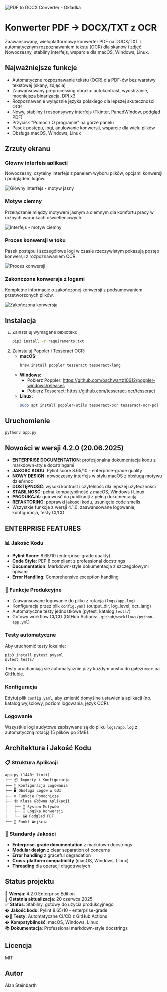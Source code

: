![PDF to DOCX Converter - Okładka](screenshots/cover.png)

# Konwerter PDF -> DOCX/TXT z OCR

Zaawansowany, wieloplatformowy konwerter PDF na DOCX/TXT z automatycznym rozpoznawaniem tekstu (OCR) dla skanów i zdjęć. Nowoczesny, stabilny interfejs, wsparcie dla macOS, Windows, Linux.

## Najważniejsze funkcje
- Automatyczne rozpoznawanie tekstu (OCR) dla PDF-ów bez warstwy tekstowej (skany, zdjęcia)
- Zaawansowany preprocessing obrazu: autokontrast, wyostrzanie, mocniejsza binarizacja, DPI x3
- Rozpoznawanie wyłącznie języka polskiego dla lepszej skuteczności OCR
- Nowy, stabilny i responsywny interfejs (Tkinter, PanedWindow, podgląd PDF)
- Przycisk "Pomoc / O programie" na górze panelu
- Pasek postępu, logi, anulowanie konwersji, wsparcie dla wielu plików
- Obsługa macOS, Windows, Linux

## Zrzuty ekranu

### Główny interfejs aplikacji
Nowoczesny, czytelny interfejs z panelem wyboru plików, opcjami konwersji i podglądem logów.

![Główny interfejs - motyw jasny](screenshots/Zrzut%20ekranu%202025-06-19%20o%2000.07.16.png)

### Motyw ciemny
Przełączanie między motywem jasnym a ciemnym dla komfortu pracy w różnych warunkach oświetleniowych.

![Interfejs - motyw ciemny](screenshots/Zrzut%20ekranu%202025-06-19%20o%2000.09.08.png)

### Proces konwersji w toku
Pasek postępu i szczegółowe logi w czasie rzeczywistym pokazują postęp konwersji z rozpoznawaniem OCR.

![Proces konwersji](screenshots/Zrzut%20ekranu%202025-06-19%20o%2000.10.01.png)

### Zakończona konwersja z logami
Kompletne informacje o zakończonej konwersji z podsumowaniem przetworzonych plików.

![Zakończona konwersja](screenshots/Zrzut%20ekranu%202025-06-19%20o%2000.10.45.png)

## Instalacja
1. Zainstaluj wymagane biblioteki:
   ```bash
   pip3 install -r requirements.txt
   ```
2. Zainstaluj Poppler i Tesseract OCR:
   - **macOS:**
     ```bash
     brew install poppler tesseract tesseract-lang
     ```
   - **Windows:**
     - Pobierz Poppler: https://github.com/oschwartz10612/poppler-windows/releases
     - Pobierz Tesseract: https://github.com/tesseract-ocr/tesseract
   - **Linux:**
     ```bash
     sudo apt install poppler-utils tesseract-ocr tesseract-ocr-pol
     ```

## Uruchomienie
```bash
python3 app.py
```

## Nowości w wersji 4.2.0 (20.06.2025)
- **ENTERPRISE DOCUMENTATION**: profesjonalna dokumentacja kodu z markdown-style docstringami
- **JAKOŚĆ KODU**: Pylint score 8.65/10 - enterprise-grade quality
- **NOWY DESIGN**: nowoczesny interfejs w stylu macOS z obsługą motywu dzień/noc
- **DOSTĘPNOŚĆ**: wysoki kontrast i czytelność dla lepszej użyteczności
- **STABILNOŚĆ**: pełna kompatybilność z macOS, Windows i Linux
- **PRODUKCJA**: gotowość do publikacji z pełną dokumentacją
- **REFAKTORING**: poprawki jakości kodu, usunięcie code smells
- Wszystkie funkcje z wersji 4.1.0: zaawansowane logowanie, konfiguracja, testy CI/CD

## ENTERPRISE FEATURES

### 📊 Jakość Kodu
- **Pylint Score**: 8.65/10 (enterprise-grade quality)
- **Code Style**: PEP 8 compliant z professional docstrings
- **Documentation**: Markdown-style dokumentacja z szczegółowymi opisami
- **Error Handling**: Comprehensive exception handling

### 🔧 Funkcje Produkcyjne
- Zaawansowane logowanie do pliku z rotacją (`logs/app.log`)
- Konfiguracja przez plik `config.yaml` (output_dir, log_level, ocr_lang)
- Automatyczne testy jednostkowe (pytest, katalog `tests/`)
- Gotowy workflow CI/CD (GitHub Actions: `.github/workflows/python-app.yml`)

### Testy automatyczne

Aby uruchomić testy lokalnie:

```bash
pip3 install pytest pyyaml
pytest tests/
```

Testy uruchamiają się automatycznie przy każdym pushu do gałęzi `main` na GitHubie.

### Konfiguracja

Edytuj plik `config.yaml`, aby zmienić domyślne ustawienia aplikacji (np. katalog wyjściowy, poziom logowania, język OCR).

### Logowanie

Wszystkie logi audytowe zapisywane są do pliku `logs/app.log` z automatyczną rotacją (5 plików po 2MB).

## Architektura i Jakość Kodu

### 📋 Struktura Aplikacji
```
app.py (1440+ linii)
├── 📦 Importy i Konfiguracja
├── 📝 Konfiguracja Logowania 
├── 🖥️ Obsługa Logów w GUI
├── ⚙️ Funkcje Pomocnicze
├── 🏗️ Klasa Główna Aplikacji
│   ├── 🎨 System Motywów
│   ├── 🔄 Logika Konwersji
│   └── 🖼️ Podgląd PDF
└── 🚀 Punkt Wejścia
```

### 🔧 Standardy Jakości
- **Enterprise-grade documentation** z markdown docstrings
- **Modular design** z clear separation of concerns
- **Error handling** z graceful degradation
- **Cross-platform compatibility** (macOS, Windows, Linux)
- **Threading** dla operacji długotrwałych

## Status projektu

🎯 **Wersja**: 4.2.0 Enterprise Edition  
📅 **Ostatnia aktualizacja**: 20 czerwca 2025  
✅ **Status**: Stabilny, gotowy do użycia produkcyjnego  
� **Jakość kodu**: Pylint 8.65/10 - enterprise-grade  
�🔧 **Testy**: Automatyczne CI/CD z GitHub Actions  
� **Kompatybilność**: macOS, Windows, Linux  
📚 **Dokumentacja**: Professional markdown-style docstrings  

## Licencja
MIT

## Autor
Alan Steinbarth
